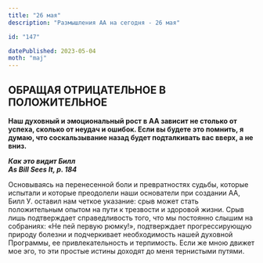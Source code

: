 ```yaml
---
title: "26 мая"
description: "Размышления АА на сегодня - 26 мая"

id: "147"

datePublished: 2023-05-04
moth: "maj"
---
```


## ОБРАЩАЯ ОТРИЦАТЕЛЬНОЕ В ПОЛОЖИТЕЛЬНОЕ

**Наш духовный и эмоциональный рост в АА зависит не столько от успеха, сколько
от неудач и ошибок. Если вы будете это помнить, я думаю, что соскальзывание
назад будет подталкивать вас вверх, а не вниз.**

**_Как это видит Билл  
As Bill Sees It, p. 184_**

Основываясь на перенесенной боли и превратностях судьбы, которые испытали и
которые преодолели наши основатели при создании АА, Билл У. оставил нам четкое
указание: срыв может стать положительным опытом на пути к трезвости и здоровой
жизни. Срыв лишь подтверждает справедливость того, что мы постоянно слышим на
собраниях: «Не пей первую рюмку!», подтверждает прогрессирующую природу
болезни и подчеркивает необходимость нашей духовной Программы, ее
привлекательность и терпимость. Если же мною движет мое эго, то эти простые
истины доходят до меня тернистыми путями.
